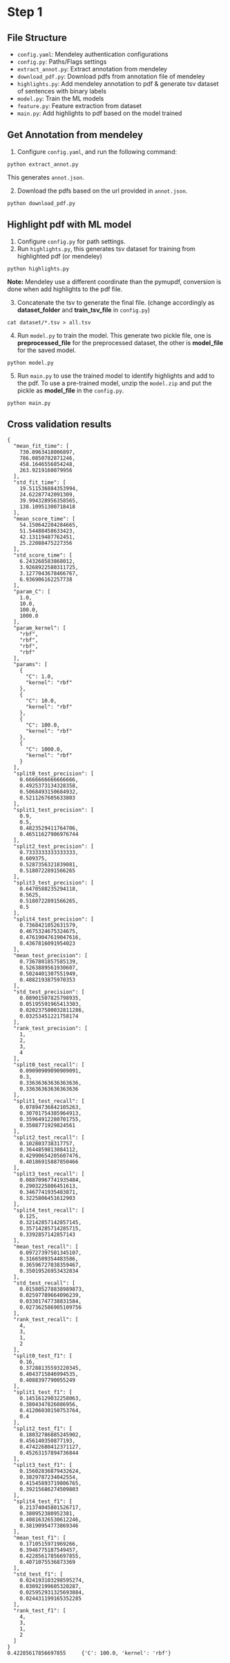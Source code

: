 # Step 1
## File Structure
- ``config.yaml``: Mendeley authentication configurations
- ``config.py``: Paths/Flags settings
- ``extract_annot.py``: Extract annotation from mendeley
- ``download_pdf.py``: Download pdfs from annotation file of mendeley
- ``highlights.py``: Add mendeley annotation to pdf & generate tsv dataset of sentences with binary labels
- ``model.py``: Train the ML models
- ``feature.py``: Feature extraction from dataset
- ``main.py``: Add highlights to pdf based on the model trained

## Get Annotation from mendeley
1. Configure ``config.yaml``, and run the following command:
```
python extract_annot.py
```
This generates ``annot.json``.

2. Download the pdfs based on the url provided in ``annot.json``.
```
python download_pdf.py
```

## Highlight pdf with ML model
1. Configure ``config.py`` for path settings.
2. Run ``highlights.py``, this generates tsv dataset for training from highlighted pdf (or mendeley)
```
python highlights.py
```
**Note:** Mendeley use a different coordinate than the pymupdf, conversion is done when add highlights to the pdf file.

3. Concatenate the tsv to generate the final file. (change accordingly as **dataset_folder** and **train_tsv_file** in ``config.py``)
```
cat dataset/*.tsv > all.tsv
```
4. Run ``model.py`` to train the model. This generate two pickle file, one is **preprocessed_file** for the preprocessed dataset, the other is **model_file** for the saved model.
```
python model.py
```
5. Run ``main.py`` to use the trained model to identify highlights and add to the pdf. To use a pre-trained model, unzip the ``model.zip`` and put the pickle as **model_file** in the ``config.py``.
```
python main.py
```

## Cross validation results
```
{
  "mean_fit_time": [
    730.0963418006897,
    786.0850782871246,
    458.1646556854248,
    263.9219160079956
  ],
  "std_fit_time": [
    19.511536884353994,
    24.62287742091309,
    39.994328956358565,
    138.10951300718418
  ],
  "mean_score_time": [
    54.150642204284665,
    51.54488458633423,
    42.13119487762451,
    25.22088475227356
  ],
  "std_score_time": [
    6.243268583868012,
    3.9268922580311725,
    3.1277043678466767,
    6.936906162257738
  ],
  "param_C": [
    1.0,
    10.0,
    100.0,
    1000.0
  ],
  "param_kernel": [
    "rbf",
    "rbf",
    "rbf",
    "rbf"
  ],
  "params": [
    {
      "C": 1.0,
      "kernel": "rbf"
    },
    {
      "C": 10.0,
      "kernel": "rbf"
    },
    {
      "C": 100.0,
      "kernel": "rbf"
    },
    {
      "C": 1000.0,
      "kernel": "rbf"
    }
  ],
  "split0_test_precision": [
    0.6666666666666666,
    0.4925373134328358,
    0.5068493150684932,
    0.5211267605633803
  ],
  "split1_test_precision": [
    0.9,
    0.5,
    0.4823529411764706,
    0.46511627906976744
  ],
  "split2_test_precision": [
    0.7333333333333333,
    0.609375,
    0.5287356321839081,
    0.5180722891566265
  ],
  "split3_test_precision": [
    0.6470588235294118,
    0.5625,
    0.5180722891566265,
    0.5
  ],
  "split4_test_precision": [
    0.7368421052631579,
    0.4675324675324675,
    0.47619047619047616,
    0.4367816091954023
  ],
  "mean_test_precision": [
    0.7367801857585139,
    0.5263889561930607,
    0.5024401307551949,
    0.4882193875970353
  ],
  "std_test_precision": [
    0.08901507825798935,
    0.05195591965413303,
    0.020237580032811286,
    0.03253451221758174
  ],
  "rank_test_precision": [
    1,
    2,
    3,
    4
  ],
  "split0_test_recall": [
    0.09090909090909091,
    0.3,
    0.33636363636363636,
    0.33636363636363636
  ],
  "split1_test_recall": [
    0.07894736842105263,
    0.30701754385964913,
    0.35964912280701755,
    0.3508771929824561
  ],
  "split2_test_recall": [
    0.102803738317757,
    0.3644859813084112,
    0.42990654205607476,
    0.40186915887850466
  ],
  "split3_test_recall": [
    0.08870967741935484,
    0.2903225806451613,
    0.3467741935483871,
    0.3225806451612903
  ],
  "split4_test_recall": [
    0.125,
    0.32142857142857145,
    0.35714285714285715,
    0.3392857142857143
  ],
  "mean_test_recall": [
    0.09727397501345107,
    0.3166509354483586,
    0.36596727038359467,
    0.35019526953432034
  ],
  "std_test_recall": [
    0.015805278838989873,
    0.02597789664096239,
    0.03301747738831584,
    0.027362586905109756
  ],
  "rank_test_recall": [
    4,
    3,
    1,
    2
  ],
  "split0_test_f1": [
    0.16,
    0.37288135593220345,
    0.4043715846994535,
    0.4088397790055249
  ],
  "split1_test_f1": [
    0.14516129032258063,
    0.3804347826086956,
    0.41206030150753764,
    0.4
  ],
  "split2_test_f1": [
    0.18032786885245902,
    0.456140350877193,
    0.47422680412371127,
    0.45263157894736844
  ],
  "split3_test_f1": [
    0.15602836879432624,
    0.3829787234042554,
    0.41545893719806765,
    0.39215686274509803
  ],
  "split4_test_f1": [
    0.21374045801526717,
    0.380952380952381,
    0.40816326530612246,
    0.38190954773869346
  ],
  "mean_test_f1": [
    0.1710515971969266,
    0.3946775187549457,
    0.42285617856697855,
    0.4071075536873369
  ],
  "std_test_f1": [
    0.024193103298595274,
    0.03092199605320287,
    0.025952931325693884,
    0.024431199165352285
  ],
  "rank_test_f1": [
    4,
    3,
    1,
    2
  ]
}
0.42285617856697855     {'C': 100.0, 'kernel': 'rbf'}
```